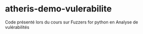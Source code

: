 # atheris-demo-vulerabilite
Code présenté lors du cours sur Fuzzers for python en Analyse de vulérabilités
